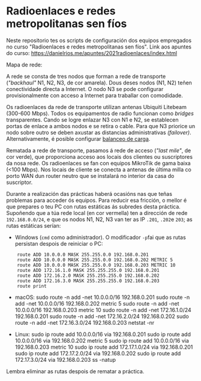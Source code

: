 # Radioenlaces e redes metropolitanas sen fíos
Neste repositorio tes os scripts de configuración dos equipos empregados no curso "Radioenlaces e redes metropolitanas sen fíos". Link aos apuntes do curso: <https://danielrios.me/apuntes/2021radioenlaces/index.html>

Mapa de rede:

A rede se consta de tres nodos que forman a rede de transporte (_"backhaul"_ N1, N2, N3, de cor amarela). Dous deses nodos (N1, N2) teñen conectividade directa a Internet. O nodo N3 se pode configurar provisionalmente con acceso a Internet para traballar con comodidade. 

Os radioenlaces da rede de transporte utilizan antenas Ubiquiti Litebeam (300-600 Mbps). Todos os equipamentos de radio funcionan como _bridges_ transparentes. Cando se logre enlazar N3 con N1 e N2, se establecen portas de enlace a ambos nodos e se retira o cable. Para que N3 priorice un nodo sobre outro se deben axustar as distancias administrativas _(failover)_. Alternativamente, é posible configurar [balanceo de carga](https://help.mikrotik.com/docs/display/ROS/Load+Balancing).

Rematada a rede de transporte, pasamos á rede de acceso (_"last mile"_, de cor verde), que proporciona acceso aos locais dos clientes ou suscriptores da nosa rede. Os radioenlaces se fan con equipos MikroTik de gama baixa (<100 Mbps). Nos locais de cliente se conecta a antenas de última milla co porto WAN dun router neutro que se instalará no interior da casa do suscriptor.

Durante a realización das prácticas haberá ocasións nas que teñas problemas para acceder ós equipos. Para reducir esa fricción, o mellor é que prepares o teu PC con rutas estáticas ás subredes desta práctica. Supoñendo que a túa rede local (en cor vermella) ten a dirección de rede `192.168.0.0/24`, e que os nodos N1, N2, N3 van ter as IP `.201`, `.202`e `203`; as rutas estáticas serían:

- Windows (`cmd` como administrador). O modificador `-p`fai que as rutas persistan despois de reiniciar o PC:
```
	route ADD 10.0.0.0 MASK 255.255.0.0 192.168.0.201
	route ADD 10.0.0.0 MASK 255.255.0.0 192.168.0.202 METRIC 5
	route ADD 10.0.0.0 MASK 255.255.0.0 192.168.0.203 METRIC 10
	route ADD 172.16.1.0 MASK 255.255.255.0 192.168.0.201
	route ADD 172.16.2.0 MASK 255.255.255.0 192.168.0.202
	route ADD 172.16.3.0 MASK 255.255.255.0 192.168.0.203
	route print
```

- macOS:
	sudo route -n add -net 10.0.0.0/16 192.168.0.201
	sudo route -n add -net 10.0.0.0/16 192.168.0.202 metric 5
	sudo route -n add -net 10.0.0.0/16 192.168.0.203 metric 10
	sudo route -n add -net 172.16.1.0/24 192.168.0.201
	sudo route -n add -net 172.16.2.0/24 192.168.0.202
	sudo route -n add -net 172.16.3.0/24 192.168.0.203
	netstat -nr


- Linux:
	sudo ip route add 10.0.0.0/16 via 192.168.0.201
	sudo ip route add 10.0.0.0/16 via 192.168.0.202 metric 5
	sudo ip route add 10.0.0.0/16 via 192.168.0.203 metric 10
	sudo ip route add 172.17.1.0/24 via 192.168.0.201
	sudo ip route add 172.17.2.0/24 via 192.168.0.202
	sudo ip route add 172.17.3.0/24 via 192.168.0.203
	ss -natup

Lembra eliminar as rutas despois de rematar a práctica.



